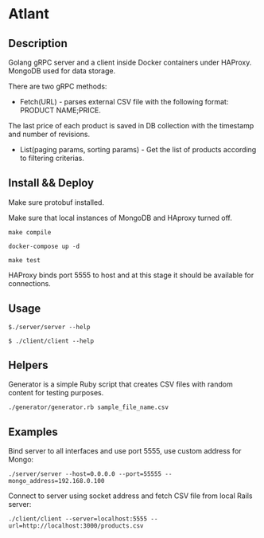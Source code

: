 # Atlant

## Description

Golang gRPC server and a client inside Docker containers  under HAProxy.
MongoDB used for data storage.

There are two gRPC methods:

- Fetch(URL) - parses external CSV file with the following format: PRODUCT NAME;PRICE.

The last price of each product is saved in DB collection with the timestamp and number of revisions.
 
- List(paging params, sorting params) - Get the list of products according to filtering criterias.

## Install && Deploy

Make sure protobuf installed.

Make sure that local instances of MongoDB and HAproxy turned off.

``make compile``

``docker-compose up -d``

``make test``

HAProxy binds port 5555 to host and at this stage it should be available for connections.

## Usage

``$./server/server --help``

``$ ./client/client --help``

## Helpers

Generator is a simple Ruby script that creates CSV files with random content for testing purposes.

``./generator/generator.rb sample_file_name.csv`` 

## Examples

Bind server to all interfaces and use port 5555,  use custom address for Mongo:

``./server/server --host=0.0.0.0 --port=55555 --mongo_address=192.168.0.100``

Connect to server using socket address and fetch CSV file from local Rails server:

``./client/client --server=localhost:5555 --url=http://localhost:3000/products.csv``
